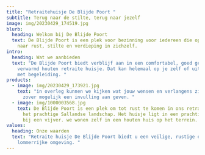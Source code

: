 ```yaml
---
title: "Retraitehuisje De Blijde Poort "
subtitle: Terug naar de stilte, terug naar jezelf
image: img/20230429_174519.jpg
blurb:
  heading: Welkom bij De Blijde Poort
  text: De Blijde Poort is een plek voor bezinning voor iedereen die op zoek is
    naar rust, stilte en verdieping in zichzelf.
intro:
  heading: Wat we aanbieden
  text: "De Blijde Poort biedt verblijf aan in een comfortabel, goed geïsoleerd en
    verwarmd houten retraite huisje. Dat kan helemaal op je zelf of uitgebreid
    met begeleiding. "
products:
  - image: img/20230429_173921.jpg
    text: "in overleg kunnen we kijken wat jouw wensen en verlangens zijn en daar
      zover mogelijk een invulling aan geven. "
  - image: img/1000003568.jpg
    text: De Blijde Poort is een plek om tot rust te komen in ons retraite huisje in
      het prachtige Sallandse landschap. Het huisje ligt in een prachtige tuin
      bij een vijver. we wonen zelf in een houten huis op het terrein.
values:
  heading: Onze waarden
  text: "Retraite huisje De Blijde Poort biedt u een veilige, rustige en
    lommerrijke omgeving. "
---
```

